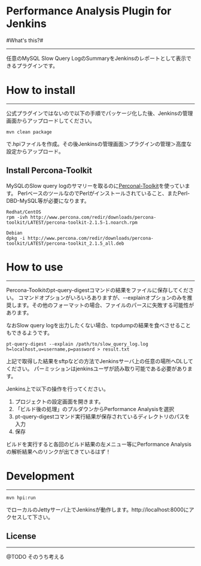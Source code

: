 # Performance Analysis Plugin for Jenkins

#What's this?#

----------
任意のMySQL Slow Query LogのSummaryをJenkinsのレポートとして表示できるプラグインです。



# How to install #

----------

公式プラグインではないので以下の手順でパッケージ化した後、Jenkinsの管理画面からアップロードしてください。

    mvn clean package
    
で.hpiファイルを作成。その後Jenkinsの管理画面＞プラグインの管理＞高度な設定からアップロード。


## Install Percona-Toolkit ##


MySQLのSlow query logのサマリーを取るのに[Perconal-Toolkit](http://www.percona.com/software/percona-toolkit)を使っています。
PerlベースのツールなのでPerlがインストールされていること、またPerl-DBD-MySQL等が必要になります。

    Redhat/CentOS
    rpm -ivh http://www.percona.com/redir/downloads/percona-toolkit/LATEST/percona-toolkit-2.1.5-1.noarch.rpm
    
    Debian
    dpkg -i http://www.percona.com/redir/downloads/percona-toolkit/LATEST/percona-toolkit_2.1.5_all.deb

# How to use #

----------

Percona-Toolkitのpt-query-digestコマンドの結果をファイルに保存してください。
コマンドオプションがいろいろありますが、--explainオプションのみを推奨します。その他のフォーマットの場合、ファイルのパースに失敗する可能性があります。

なおSlow query logを出力したくない場合、tcpdumpの結果を食べさせることもできるようです。

    pt-query-digest --explain /path/to/slow_query_log.log h=localhost,u=username,p=password > result.txt

上記で取得した結果をsftpなどの方法でJenkinsサーバ上の任意の場所へDLしてください。
パーミッションはjenkinsユーザが読み取り可能である必要があります。

Jenkins上で以下の操作を行ってください。

1. プロジェクトの設定画面を開きます。
2. 「ビルド後の処理」のプルダウンからPerformance Analysisを選択
3. pt-query-digestコマンド実行結果が保存されているディレクトリのパスを入力
4. 保存

ビルドを実行すると各回のビルド結果の左メニュー等にPerformance Analysisの解析結果へのリンクが出てきているはず！



# Development #

----------

    mvn hpi:run
でローカルのJettyサーバ上でJenkinsが動作します。http://localhost:8000にアクセスして下さい。

## License ##

----------

@TODO そのうち考える
